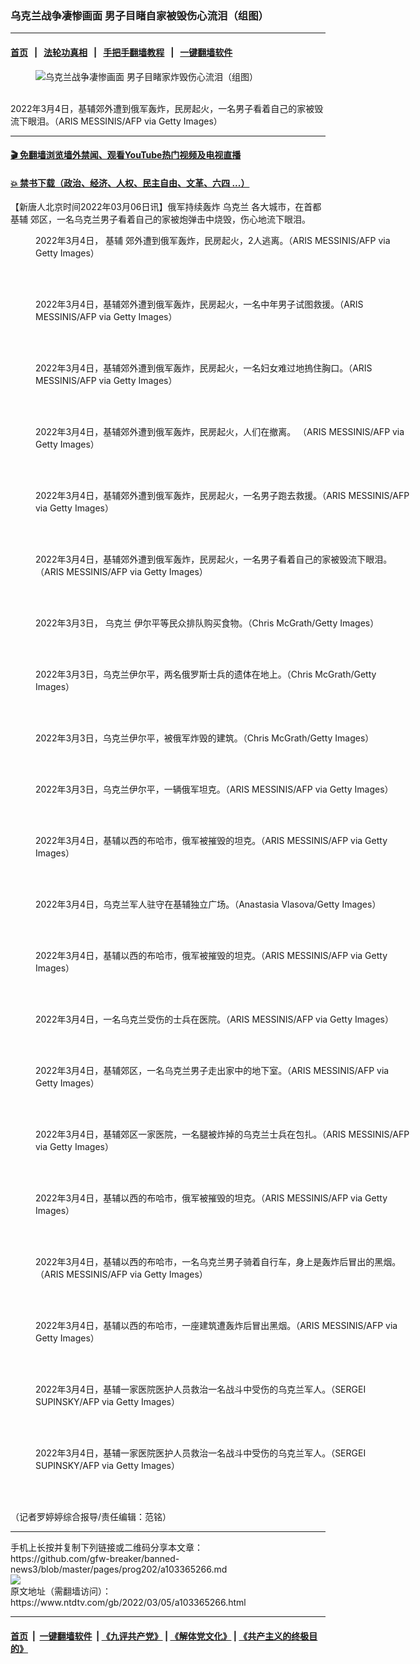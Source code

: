 ### 乌克兰战争凄惨画面 男子目睹自家被毁伤心流泪（组图）
------------------------

#### [首页](https://github.com/gfw-breaker/banned-news3/blob/master/README.md) &nbsp;&nbsp;|&nbsp;&nbsp; [法轮功真相](https://github.com/begood0513/basic/blob/master/README.md)  &nbsp;&nbsp;|&nbsp;&nbsp; [手把手翻墙教程](https://github.com/gfw-breaker/guides/wiki)  &nbsp;&nbsp;|&nbsp;&nbsp; [一键翻墙软件](https://github.com/gfw-breaker/nogfw/blob/master/README.md)  



<div><div class="featured_image">
 <figure>
  <img alt="乌克兰战争凄惨画面 男子目睹家炸毁伤心流泪（组图）" src="https://i.ntdtv.com/assets/uploads/2022/03/GettyImages-1238917608-1-800x450.jpg"/>
 </figure><br/>
 <span class="caption">
  2022年3月4日，基辅郊外遭到俄军轰炸，民房起火，一名男子看着自己的家被毁流下眼泪。（ARIS MESSINIS/AFP via Getty Images）
 </span>
</div>
</div><hr/>

#### [ 🎬  免翻墙浏览墙外禁闻、观看YouTube热门视频及电视直播](https://github.com/gfw-breaker/HelloWorld)

#### [ 💥  禁书下载（政治、经济、人权、民主自由、文革、六四 ...）](https://github.com/gfw-breaker/books/blob/master/README.md)

<div><div class="post_content" itemprop="articleBody">
 <p>
  【新唐人北京时间2022年03月06日讯】俄军持续轰炸
  <ok href="https://www.ntdtv.com/gb/乌克兰.htm">
   乌克兰
  </ok>
  各大城市，在首都
  <ok href="https://www.ntdtv.com/gb/基辅.htm">
   基辅
  </ok>
  郊区，一名乌克兰男子看着自己的家被炮弹击中烧毁，伤心地流下眼泪。
 </p>
 <figure class="wp-caption alignnone" id="attachment_103365282" style="width: 600px">
  <img alt="" class="size-medium wp-image-103365282" src="https://i.ntdtv.com/assets/uploads/2022/03/gettyimages-1238918317-612x612-600x400.jpg">
   <br/><figcaption class="wp-caption-text">
    2022年3月4日，
    <ok href="https://www.ntdtv.com/gb/基辅.htm">
     基辅
    </ok>
    郊外遭到俄军轰炸，民房起火，2人逃离。（ARIS MESSINIS/AFP via Getty Images）
   </figcaption><br/>
  </img>
 </figure><br/>
 <figure class="wp-caption alignnone" id="attachment_103365283" style="width: 600px">
  <img alt="" class="size-medium wp-image-103365283" src="https://i.ntdtv.com/assets/uploads/2022/03/gettyimages-1238918298-612x612-600x400.jpg">
   <br/><figcaption class="wp-caption-text">
    2022年3月4日，基辅郊外遭到俄军轰炸，民房起火，一名中年男子试图救援。（ARIS MESSINIS/AFP via Getty Images）
   </figcaption><br/>
  </img>
 </figure><br/>
 <figure class="wp-caption alignnone" id="attachment_103365284" style="width: 600px">
  <img alt="" class="size-medium wp-image-103365284" src="https://i.ntdtv.com/assets/uploads/2022/03/gettyimages-1238918224-612x612-600x400.jpg"/>
  <br/><figcaption class="wp-caption-text">
   2022年3月4日，基辅郊外遭到俄军轰炸，民房起火，一名妇女难过地摀住胸口。（ARIS MESSINIS/AFP via Getty Images）
  </figcaption><br/>
 </figure><br/>
 <figure class="wp-caption alignnone" id="attachment_103365285" style="width: 600px">
  <img alt="" class="size-medium wp-image-103365285" src="https://i.ntdtv.com/assets/uploads/2022/03/gettyimages-1238918040-612x612-600x400.jpg"/>
  <br/><figcaption class="wp-caption-text">
   2022年3月4日，基辅郊外遭到俄军轰炸，民房起火，人们在撤离。 （ARIS MESSINIS/AFP via Getty Images）
  </figcaption><br/>
 </figure><br/>
 <figure class="wp-caption alignnone" id="attachment_103365286" style="width: 600px">
  <img alt="" class="size-medium wp-image-103365286" src="https://i.ntdtv.com/assets/uploads/2022/03/gettyimages-1238917923-612x612-600x400.jpg"/>
  <br/><figcaption class="wp-caption-text">
   2022年3月4日，基辅郊外遭到俄军轰炸，民房起火，一名男子跑去救援。（ARIS MESSINIS/AFP via Getty Images）
  </figcaption><br/>
 </figure><br/>
 <figure class="wp-caption alignnone" id="attachment_103365287" style="width: 600px">
  <img alt="" class="size-medium wp-image-103365287" src="https://i.ntdtv.com/assets/uploads/2022/03/gettyimages-1238917612-612x612-600x400.jpg"/>
  <br/><figcaption class="wp-caption-text">
   2022年3月4日，基辅郊外遭到俄军轰炸，民房起火，一名男子看着自己的家被毁流下眼泪。（ARIS MESSINIS/AFP via Getty Images）
  </figcaption><br/>
 </figure><br/>
 <figure class="wp-caption alignnone" id="attachment_103365267" style="width: 600px">
  <img alt="" class="size-medium wp-image-103365267" src="https://i.ntdtv.com/assets/uploads/2022/03/gettyimages-1377917528-612x612-600x400.jpg"/>
  <br/><figcaption class="wp-caption-text">
   2022年3月3日，
   <ok href="https://www.ntdtv.com/gb/乌克兰.htm">
    乌克兰
   </ok>
   伊尔平等民众排队购买食物。（Chris McGrath/Getty Images）
  </figcaption><br/>
 </figure><br/>
 <figure class="wp-caption alignnone" id="attachment_103365268" style="width: 600px">
  <img alt="" class="size-medium wp-image-103365268" src="https://i.ntdtv.com/assets/uploads/2022/03/gettyimages-1377907812-612x612-600x400.jpg"/>
  <br/><figcaption class="wp-caption-text">
   2022年3月3日，乌克兰伊尔平，两名俄罗斯士兵的遗体在地上。（Chris McGrath/Getty Images）
  </figcaption><br/>
 </figure><br/>
 <figure class="wp-caption alignnone" id="attachment_103365269" style="width: 600px">
  <img alt="" class="size-medium wp-image-103365269" src="https://i.ntdtv.com/assets/uploads/2022/03/gettyimages-1377903979-612x612-600x400.jpg"/>
  <br/><figcaption class="wp-caption-text">
   2022年3月3日，乌克兰伊尔平，被俄军炸毁的建筑。（Chris McGrath/Getty Images）
  </figcaption><br/>
 </figure><br/>
 <figure class="wp-caption alignnone" id="attachment_103365270" style="width: 600px">
  <img alt="" class="size-medium wp-image-103365270" src="https://i.ntdtv.com/assets/uploads/2022/03/gettyimages-1238921509-612x612-600x400.jpg"/>
  <br/><figcaption class="wp-caption-text">
   2022年3月3日，乌克兰伊尔平，一辆俄军坦克。（ARIS MESSINIS/AFP via Getty Images）
  </figcaption><br/>
 </figure><br/>
 <figure class="wp-caption alignnone" id="attachment_103365271" style="width: 600px">
  <img alt="" class="size-medium wp-image-103365271" src="https://i.ntdtv.com/assets/uploads/2022/03/gettyimages-1238921325-612x612-600x399.jpg"/>
  <br/><figcaption class="wp-caption-text">
   2022年3月4日，基辅以西的布哈市，俄军被摧毁的坦克。（ARIS MESSINIS/AFP via Getty Images）
  </figcaption><br/>
 </figure><br/>
 <figure class="wp-caption alignnone" id="attachment_103365272" style="width: 600px">
  <img alt="" class="size-medium wp-image-103365272" src="https://i.ntdtv.com/assets/uploads/2022/03/gettyimages-1238921129-612x612-600x400.jpg"/>
  <br/><figcaption class="wp-caption-text">
   2022年3月4日，乌克兰军人驻守在基辅独立广场。（Anastasia Vlasova/Getty Images）
  </figcaption><br/>
 </figure><br/>
 <figure class="wp-caption alignnone" id="attachment_103365273" style="width: 600px">
  <img alt="" class="size-medium wp-image-103365273" src="https://i.ntdtv.com/assets/uploads/2022/03/gettyimages-1238921103-612x612-600x400.jpg"/>
  <br/><figcaption class="wp-caption-text">
   2022年3月4日，基辅以西的布哈市，俄军被摧毁的坦克。（ARIS MESSINIS/AFP via Getty Images）
  </figcaption><br/>
 </figure><br/>
 <figure class="wp-caption alignnone" id="attachment_103365274" style="width: 600px">
  <img alt="" class="size-medium wp-image-103365274" src="https://i.ntdtv.com/assets/uploads/2022/03/gettyimages-1238921040-612x612-600x400.jpg"/>
  <br/><figcaption class="wp-caption-text">
   2022年3月4日，一名乌克兰受伤的士兵在医院。（ARIS MESSINIS/AFP via Getty Images）
  </figcaption><br/>
 </figure><br/>
 <figure class="wp-caption alignnone" id="attachment_103365275" style="width: 600px">
  <img alt="" class="size-medium wp-image-103365275" src="https://i.ntdtv.com/assets/uploads/2022/03/gettyimages-1238920864-612x612-600x400.jpg"/>
  <br/><figcaption class="wp-caption-text">
   2022年3月4日，基辅郊区，一名乌克兰男子走出家中的地下室。（ARIS MESSINIS/AFP via Getty Images）
  </figcaption><br/>
 </figure><br/>
 <figure class="wp-caption alignnone" id="attachment_103365276" style="width: 600px">
  <img alt="" class="size-medium wp-image-103365276" src="https://i.ntdtv.com/assets/uploads/2022/03/gettyimages-1238920857-612x612-600x400.jpg"/>
  <br/><figcaption class="wp-caption-text">
   2022年3月4日，基辅郊区一家医院，一名腿被炸掉的乌克兰士兵在包扎。（ARIS MESSINIS/AFP via Getty Images）
  </figcaption><br/>
 </figure><br/>
 <figure class="wp-caption alignnone" id="attachment_103365277" style="width: 600px">
  <img alt="" class="size-medium wp-image-103365277" src="https://i.ntdtv.com/assets/uploads/2022/03/gettyimages-1238920742-612x612-600x400.jpg"/>
  <br/><figcaption class="wp-caption-text">
   2022年3月4日，基辅以西的布哈市，俄军被摧毁的坦克。（ARIS MESSINIS/AFP via Getty Images）
  </figcaption><br/>
 </figure><br/>
 <figure class="wp-caption alignnone" id="attachment_103365278" style="width: 600px">
  <img alt="" class="size-medium wp-image-103365278" src="https://i.ntdtv.com/assets/uploads/2022/03/gettyimages-1238920601-612x612-600x400.jpg"/>
  <br/><figcaption class="wp-caption-text">
   2022年3月4日，基辅以西的布哈市，一名乌克兰男子骑着自行车，身上是轰炸后冒出的黑烟。（ARIS MESSINIS/AFP via Getty Images）
  </figcaption><br/>
 </figure><br/>
 <figure class="wp-caption alignnone" id="attachment_103365279" style="width: 600px">
  <img alt="" class="size-medium wp-image-103365279" src="https://i.ntdtv.com/assets/uploads/2022/03/gettyimages-1238920142-612x612-600x400.jpg"/>
  <br/><figcaption class="wp-caption-text">
   2022年3月4日，基辅以西的布哈市，一座建筑遭轰炸后冒出黑烟。（ARIS MESSINIS/AFP via Getty Images）
  </figcaption><br/>
 </figure><br/>
 <figure class="wp-caption alignnone" id="attachment_103365280" style="width: 600px">
  <img alt="" class="size-medium wp-image-103365280" src="https://i.ntdtv.com/assets/uploads/2022/03/gettyimages-1238919071-612x612-600x407.jpg"/>
  <br/><figcaption class="wp-caption-text">
   2022年3月4日，基辅一家医院医护人员救治一名战斗中受伤的乌克兰军人。（SERGEI SUPINSKY/AFP via Getty Images）
  </figcaption><br/>
 </figure><br/>
 <figure class="wp-caption alignnone" id="attachment_103365281" style="width: 600px">
  <img alt="" class="size-medium wp-image-103365281" src="https://i.ntdtv.com/assets/uploads/2022/03/gettyimages-1238918397-612x612-600x399.jpg"/>
  <br/><figcaption class="wp-caption-text">
   2022年3月4日，基辅一家医院医护人员救治一名战斗中受伤的乌克兰军人。（SERGEI SUPINSKY/AFP via Getty Images）
  </figcaption><br/>
 </figure><br/>
 <p>
  （记者罗婷婷综合报导/责任编辑：范铭）
 </p>
 <div class="single_ad">
 </div>
</div>
</div>
<hr/>
手机上长按并复制下列链接或二维码分享本文章：<br/>
https://github.com/gfw-breaker/banned-news3/blob/master/pages/prog202/a103365266.md <br/>
<a href='https://github.com/gfw-breaker/banned-news3/blob/master/pages/prog202/a103365266.md'><img src='https://github.com/gfw-breaker/banned-news3/blob/master/pages/prog202/a103365266.md.png'/></a> <br/>
原文地址（需翻墙访问）：https://www.ntdtv.com/gb/2022/03/05/a103365266.html


------------------------
#### [首页](https://github.com/gfw-breaker/banned-news3/blob/master/README.md) &nbsp;|&nbsp; [一键翻墙软件](https://github.com/gfw-breaker/nogfw/blob/master/README.md) &nbsp;| [《九评共产党》](https://github.com/gfw-breaker/9ping.md/blob/master/README.md#九评之一评共产党是什么) | [《解体党文化》](https://github.com/gfw-breaker/jtdwh.md/blob/master/README.md) | [《共产主义的终极目的》](https://github.com/gfw-breaker/gczydzjmd.md/blob/master/README.md)


<img src='http://gfw-breaker.win/banned-news3/pages/prog202/a103365266.md' width='0px' height='0px'/>